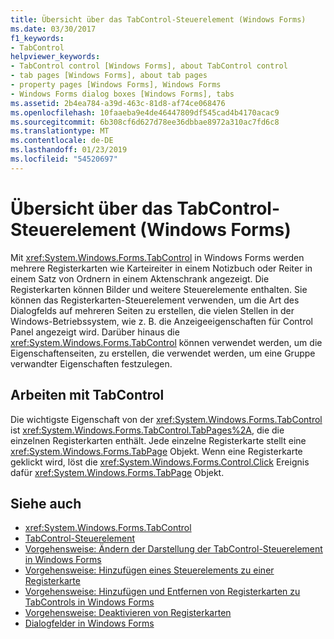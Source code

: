 ```yaml
---
title: Übersicht über das TabControl-Steuerelement (Windows Forms)
ms.date: 03/30/2017
f1_keywords:
- TabControl
helpviewer_keywords:
- TabControl control [Windows Forms], about TabControl control
- tab pages [Windows Forms], about tab pages
- property pages [Windows Forms], Windows Forms
- Windows Forms dialog boxes [Windows Forms], tabs
ms.assetid: 2b4ea784-a39d-463c-81d8-af74ce068476
ms.openlocfilehash: 10faaeba9e4de46447809df545cad4b4170acac9
ms.sourcegitcommit: 6b308cf6d627d78ee36dbbae8972a310ac7fd6c8
ms.translationtype: MT
ms.contentlocale: de-DE
ms.lasthandoff: 01/23/2019
ms.locfileid: "54520697"
---
```

# <a name="tabcontrol-control-overview-windows-forms"></a>Übersicht über das TabControl-Steuerelement (Windows Forms)
Mit <xref:System.Windows.Forms.TabControl> in Windows Forms werden mehrere Registerkarten wie Karteireiter in einem Notizbuch oder Reiter in einem Satz von Ordnern in einem Aktenschrank angezeigt. Die Registerkarten können Bilder und weitere Steuerelemente enthalten. Sie können das Registerkarten-Steuerelement verwenden, um die Art des Dialogfelds auf mehreren Seiten zu erstellen, die vielen Stellen in der Windows-Betriebssystem, wie z. B. die Anzeigeeigenschaften für Control Panel angezeigt wird. Darüber hinaus die <xref:System.Windows.Forms.TabControl> können verwendet werden, um die Eigenschaftenseiten, zu erstellen, die verwendet werden, um eine Gruppe verwandter Eigenschaften festzulegen.  
  
## <a name="working-with-tabcontrol"></a>Arbeiten mit TabControl  
 Die wichtigste Eigenschaft von der <xref:System.Windows.Forms.TabControl> ist <xref:System.Windows.Forms.TabControl.TabPages%2A>, die die einzelnen Registerkarten enthält. Jede einzelne Registerkarte stellt eine <xref:System.Windows.Forms.TabPage> Objekt. Wenn eine Registerkarte geklickt wird, löst die <xref:System.Windows.Forms.Control.Click> Ereignis dafür <xref:System.Windows.Forms.TabPage> Objekt.  
  
## <a name="see-also"></a>Siehe auch
- <xref:System.Windows.Forms.TabControl>
- [TabControl-Steuerelement](../../../../docs/framework/winforms/controls/tabcontrol-control-windows-forms.md)
- [Vorgehensweise: Ändern der Darstellung der TabControl-Steuerelement in Windows Forms](../../../../docs/framework/winforms/controls/how-to-change-the-appearance-of-the-windows-forms-tabcontrol.md)
- [Vorgehensweise: Hinzufügen eines Steuerelements zu einer Registerkarte](../../../../docs/framework/winforms/controls/how-to-add-a-control-to-a-tab-page.md)
- [Vorgehensweise: Hinzufügen und Entfernen von Registerkarten zu TabControls in Windows Forms](../../../../docs/framework/winforms/controls/how-to-add-and-remove-tabs-with-the-windows-forms-tabcontrol.md)
- [Vorgehensweise: Deaktivieren von Registerkarten](../../../../docs/framework/winforms/controls/how-to-disable-tab-pages.md)
- [Dialogfelder in Windows Forms](../../../../docs/framework/winforms/dialog-boxes-in-windows-forms.md)
